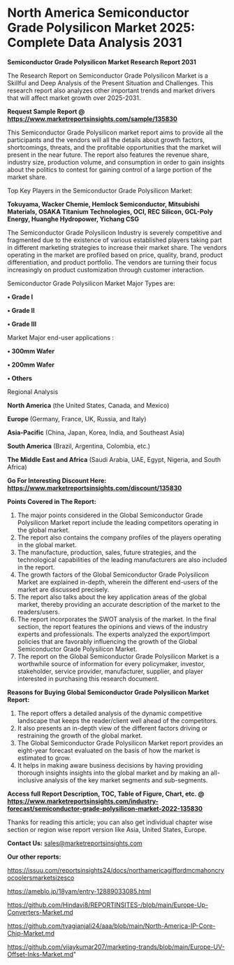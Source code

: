 # North America Semiconductor Grade Polysilicon Market 2025: Complete Data Analysis 2031

<strong>Semiconductor Grade Polysilicon Market Research Report 2031</strong>

The Research Report on Semiconductor Grade Polysilicon Market is a Skillful and Deep Analysis of the Present Situation and Challenges. This research report also analyzes other important trends and market drivers that will affect market growth over 2025-2031.

<strong>Request Sample Report @ <a href=https://www.marketreportsinsights.com/sample/135830>https://www.marketreportsinsights.com/sample/135830</a></strong>

This Semiconductor Grade Polysilicon market report aims to provide all the participants and the vendors will all the details about growth factors, shortcomings, threats, and the profitable opportunities that the market will present in the near future. The report also features the revenue share, industry size, production volume, and consumption in order to gain insights about the politics to contest for gaining control of a large portion of the market share.

Top Key Players in the Semiconductor Grade Polysilicon Market:

<strong>Tokuyama, Wacker Chemie, Hemlock Semiconductor, Mitsubishi Materials, OSAKA Titanium Technologies, OCI, REC Silicon, GCL-Poly Energy, Huanghe Hydropower, Yichang CSG</strong>

The Semiconductor Grade Polysilicon Industry is severely competitive and fragmented due to the existence of various established players taking part in different marketing strategies to increase their market share. The vendors operating in the market are profiled based on price, quality, brand, product differentiation, and product portfolio. The vendors are turning their focus increasingly on product customization through customer interaction.

Semiconductor Grade Polysilicon Market Major Types are:

<strong>• Grade I

• Grade II

• Grade III</strong>

Market Major end-user applications :

<strong>• 300mm Wafer

• 200mm Wafer

• Others</strong>

Regional Analysis

</u><strong><b>North America</b></strong> (the United States, Canada, and Mexico)

<strong><b>Europe </b></strong>(Germany, France, UK, Russia, and Italy)

<strong><b>Asia-Pacific</b></strong> (China, Japan, Korea, India, and Southeast Asia)

<strong><b>South America</b></strong> (Brazil, Argentina, Colombia, etc.)

<strong><b>The Middle East and Africa</b></strong> (Saudi Arabia, UAE, Egypt, Nigeria, and South Africa)

<strong>Go For Interesting Discount Here: <a href=https://www.marketreportsinsights.com/discount/135830>https://www.marketreportsinsights.com/discount/135830</a></strong>

<strong>Points Covered in The Report:</strong>
<ol>
  <li>The major points considered in the Global Semiconductor Grade Polysilicon Market report include the leading competitors operating in the global market.</li>
  <li>The report also contains the company profiles of the players operating in the global market.</li>
  <li>The manufacture, production, sales, future strategies, and the technological capabilities of the leading manufacturers are also included in the report.</li>
  <li>The growth factors of the Global Semiconductor Grade Polysilicon Market are explained in-depth, wherein the different end-users of the market are discussed precisely.</li>
  <li>The report also talks about the key application areas of the global market, thereby providing an accurate description of the market to the readers/users.</li>
  <li>The report incorporates the SWOT analysis of the market. In the final section, the report features the opinions and views of the industry experts and professionals. The experts analyzed the export/import policies that are favorably influencing the growth of the Global Semiconductor Grade Polysilicon Market.</li>
  <li>The report on the Global Semiconductor Grade Polysilicon Market is a worthwhile source of information for every policymaker, investor, stakeholder, service provider, manufacturer, supplier, and player interested in purchasing this research document.</li>
</ol>
<strong>Reasons for Buying Global Semiconductor Grade Polysilicon Market Report:</strong>

<ol>
  <li>The report offers a detailed analysis of the dynamic competitive landscape that keeps the reader/client well ahead of the competitors.</li>
  <li>It also presents an in-depth view of the different factors driving or restraining the growth of the global market.</li>
  <li>The Global Semiconductor Grade Polysilicon Market report provides an eight-year forecast evaluated on the basis of how the market is estimated to grow.</li>
  <li>It helps in making aware business decisions by having providing thorough insights insights into the global market and by making an all-inclusive analysis of the key market segments and sub-segments.</li>
</ol>
<strong>Access full Report Description, TOC, Table of Figure, Chart, etc. @ <a href=https://www.marketreportsinsights.com/industry-forecast/semiconductor-grade-polysilicon-market-2022-135830>https://www.marketreportsinsights.com/industry-forecast/semiconductor-grade-polysilicon-market-2022-135830</a></strong>


Thanks for reading this article; you can also get individual chapter wise section or region wise report version like Asia, United States, Europe.

<strong>Contact Us:</strong>
sales@marketreportsinsights.com

<strong>Our other reports:</strong>

<a href=https://issuu.com/reportsinsights24/docs/northamericagiffordmcmahoncryocoolersmarketsizesco>https://issuu.com/reportsinsights24/docs/northamericagiffordmcmahoncryocoolersmarketsizesco</a>

<a href=https://ameblo.jp/18yam/entry-12889033085.html>https://ameblo.jp/18yam/entry-12889033085.html</a>

<a href=https://github.com/Hindavi8/REPORTINSITES-/blob/main/Europe-Up-Converters-Market.md>https://github.com/Hindavi8/REPORTINSITES-/blob/main/Europe-Up-Converters-Market.md</a>

<a href=https://github.com/tyagianjali24/aaa/blob/main/North-America-IP-Core-Chip-Market.md>https://github.com/tyagianjali24/aaa/blob/main/North-America-IP-Core-Chip-Market.md</a>

<a href=https://github.com/vijaykumar207/marketing-trands/blob/main/Europe-UV-Offset-Inks-Market.md>https://github.com/vijaykumar207/marketing-trands/blob/main/Europe-UV-Offset-Inks-Market.md</a>"
